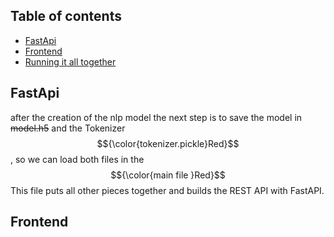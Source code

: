 ## Table of contents
* [FastApi](#fastapi)
* [Frontend](#frontend)
* [Running it all together](#Running-it-all-together)


## FastApi
after the creation of the nlp model the next step is to save the model in ~~model.h5~~ and the Tokenizer $${\color{tokenizer.pickle}Red}$$ ,
so we can load both files in the $${\color{main file }Red}$$ This file puts all other pieces together and builds the REST API with FastAPI.


## Frontend
